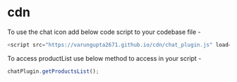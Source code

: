 # cdn

To use the chat icon add below code script to your codebase file -

```javascript
<script src="https://varungupta2671.github.io/cdn/chat_plugin.js" load="true"></script>
```

To access productList use below method to access in your script -

```javascript
chatPlugin.getProductsList();
```

